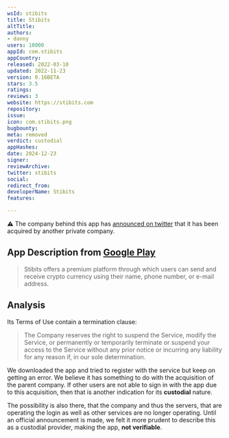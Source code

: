 ```yaml
---
wsId: stibits
title: Stibits
altTitle: 
authors:
- danny
users: 10000
appId: com.stibits
appCountry: 
released: 2022-03-10
updated: 2022-11-23
version: 0.16BETA
stars: 3.5
ratings: 
reviews: 3
website: https://stibits.com
repository: 
issue: 
icon: com.stibits.png
bugbounty: 
meta: removed
verdict: custodial
appHashes: 
date: 2024-12-23
signer: 
reviewArchive: 
twitter: stibits
social: 
redirect_from: 
developerName: Stibits
features: 

---
```


⚠️ The company behind this app has [announced on twitter](https://twitter.com/stibits/status/1630205476242694146) that it has been acquired by another private company.

## App Description from [Google Play](https://play.google.com/store/apps/details?id=com.stibits&gl=us) 

> Stibits offers a premium platform through which users can send and receive crypto currency using their name, phone number, or e-mail address.

## Analysis 

Its Terms of Use contain a termination clause:

> The Company reserves the right to suspend the Service, modify the Service, or permanently or temporarily terminate or suspend your access to the Service without any prior notice or incurring any liability for any reason if, in our sole determination.

We downloaded the app and tried to register with the service but keep on getting an error. We believe it has something to do with the acquisition of the parent company. If other users are not able to sign in with the app due to this acquisition, then that is another indication for its **custodial** nature. 

The possibility is also there, that the company and thus the servers, that are operating the login as well as other services are no longer operating. Until an official announcement is made, we felt it more prudent to describe this as a custodial provider, making the app, **not verifiable**.

